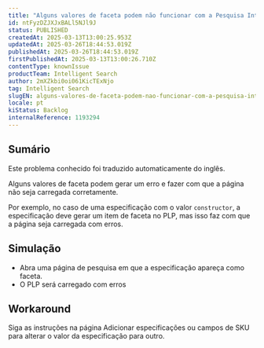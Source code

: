 ```yaml
---
title: "Alguns valores de faceta podem não funcionar com a Pesquisa Inteligente"
id: ntFyzDZJXJxBALl5NJl9J
status: PUBLISHED
createdAt: 2025-03-13T13:00:25.953Z
updatedAt: 2025-03-26T18:44:53.019Z
publishedAt: 2025-03-26T18:44:53.019Z
firstPublishedAt: 2025-03-13T13:00:26.710Z
contentType: knownIssue
productTeam: Intelligent Search
author: 2mXZkbi0oi061KicTExNjo
tag: Intelligent Search
slugEN: alguns-valores-de-faceta-podem-nao-funcionar-com-a-pesquisa-inteligente
locale: pt
kiStatus: Backlog
internalReference: 1193294
---
```


## Sumário

<div class="alert alert-info">
  <p>Este problema conhecido foi traduzido automaticamente do inglês.</p>
</div>


Alguns valores de faceta podem gerar um erro e fazer com que a página não seja carregada corretamente.

Por exemplo, no caso de uma especificação com o valor `constructor`, a especificação deve gerar um item de faceta no PLP, mas isso faz com que a página seja carregada com erros.

## Simulação




- Abra uma página de pesquisa em que a especificação apareça como faceta.
- O PLP será carregado com erros

## Workaround


Siga as instruções na página Adicionar especificações ou campos de SKU para alterar o valor da especificação para outro.




